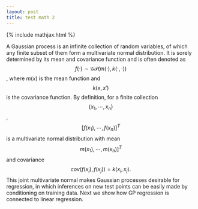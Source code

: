 ```yaml
---
layout: post
title: test math 2
---
```


{% include mathjax.html %}

A Gaussian process is an infinite collection of random variables,
of which any finite subset of them form a multivariate normal distribution.
It is sorely determined by its mean and covariance function and is
often denoted as $$f(\cdot)\sim\mathcal{GP}(m(\cdot),k(\cdot,\cdot))$$,
where $m(x)$ is the mean function and $$k(x,x')$$ is the covariance
function. By definition, for a finite collection $$\{x_{1},\cdots,x_{n}\}$$,
$$[f(x_{1}),\cdots,f(x_{n})]^{T}$$ is a multivariate normal distribution
with mean $$m(x_{1}),\cdots,m(x_{n})]^{T}$$ and covariance $$cov(f(x_{i}),f(x_{j}))=k(x_{i},x_{j}).$$
This joint multivariate normal makes Gaussian processes desirable
for regression, in which inferences on new test points can be easily
made by conditioning on training data. Next we show how GP regression
is connected to linear regression. 
